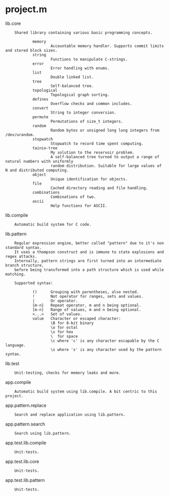 project.m
=========

lib.core

        Shared library containing various basic programming concepts.

                memory
                        Accountable memory handler. Supports commit limits and stored block sizes.
                string
                        Functions to manipulate C-strings.
                error
                        Error handling with enums.
                list
                        Double linked list.
                tree
                        Self-balanced tree.
                topological
                        Topological graph sorting.
                defines
                        Overflow checks and common includes.
                convert
                        String to integer conversion.
                permute
                        Permutations of size_t integers.
                random
                        Random bytes or unsigned long long integers from /dev/urandom.
                stopwatch
                        Stopwatch to record time spent computing.
                tainio-tree
                        My solution to the reservoir problem. 
                        A self-balanced tree turned to output a range of natural numbers with uniformly 
                        random distribution. Suitable for large values of N and distributed computing.
                object
                        Unique identification for objects.
                file
                        Cached directory reading and file handling.
                combinations
                        Combinations of two.
                ascii
                        Help functions for ASCII.

lib.compile

        Automatic build system for C code.

lib.pattern

        Regular expression engine, better called "pattern" due to it's non standard syntax. 
        It uses a thompson construct and is immune to state explosions and regex attacks.
        Internally, pattern strings are first turned into an intermediate branch structure, 
        before being transformed into a path structure which is used while matching.

        Supported syntax:

                ()      Grouping with parentheses, also nested.
                !       Not operator for ranges, sets and values.
                |       Or operator.
                {m-n}   Repeat operator, m and n being optional.
                [m-n]   Range of values, m and n being optional.
                <...>   Set of values.
                value   Character or escaped character:
                        \B for 8-bit binary
                        \o for octal
                        \x for hex
                        \  for space
                        \c where 'c' is any character escapable by the C language.
                        \s where 's' is any character used by the pattern syntax.

lib.test

        Unit-testing, checks for memory leaks and more.

app.compile

        Automatic build system using lib.compile. A bit centric to this project.

app.pattern.replace

        Search and replace application using lib.pattern.

app.pattern.search

        Search using lib.pattern.

app.test.lib.compile
        
        Unit-tests.

app.test.lib.core

        Unit-tests.

app.test.lib.pattern

        Unit-tests.
